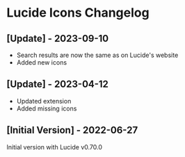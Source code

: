 # Lucide Icons Changelog

## [Update] - 2023-09-10

- Search results are now the same as on Lucide's website
- Added new icons

## [Update] - 2023-04-12

- Updated extension
- Added missing icons

## [Initial Version] - 2022-06-27

Initial version with Lucide v0.70.0
